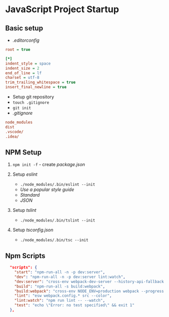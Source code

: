 # JavaScript Project Startup

## Basic setup
* *.editorconfig*
```ini
root = true

[*]
indent_style = space
indent_size = 2
end_of_line = lf
charset = utf-8
trim_trailing_whitespace = true
insert_final_newline = true
```

* Setup git repository
* `touch .gitignore`
* `git init`
* *.gitignore*
```ini
node_modules
dist
.vscode/
.idea/
```

## NPM Setup
1. `npm init -f` - create *package.json*

1. Setup *eslint*
    * `./node_modules/.bin/eslint --init`
    * *Use a popular style guide*
    * *Standard*
    * *JSON*

1. Setup *tslint*
    * `./node_modules/.bin/tslint --init`

1. Setup *tsconfig.json*
    * `./node_modules/.bin/tsc --init`

## Npm Scripts
```json
  "scripts": {
    "start": "npm-run-all -n -p dev:server",
    "dev": "npm-run-all -n -p dev:server lint:watch",
    "dev:server": "cross-env webpack-dev-server --history-api-fallback --color --progress --hot --inline",
    "build": "npm-run-all -s build:webpack",
    "build:webpack": "cross-env NODE_ENV=production webpack --progress --hide-modules",
    "lint": "esw webpack.config.* src --color",
    "lint:watch": "npm run lint -- --watch",
    "test": "echo \"Error: no test specified\" && exit 1"
  },
```
